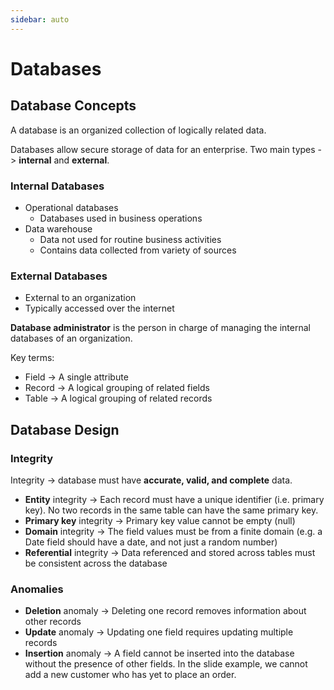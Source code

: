 ```yaml
---
sidebar: auto
---
```


# Databases

## Database Concepts

A database is an organized collection of logically related data.

Databases allow secure storage of data for an enterprise. Two main types -> **internal** and **external**.

### Internal Databases

* Operational databases
  * Databases used in business operations
* Data warehouse
  * Data not used for routine business activities
  * Contains data collected from variety of sources

### External Databases

* External to an organization
* Typically accessed over the internet

**Database administrator** is the person in charge of managing the internal databases of an organization.

Key terms:

* Field -> A single attribute
* Record -> A logical grouping of related fields
* Table -> A logical grouping of related records

## Database Design

### Integrity

Integrity -> database must have **accurate, valid, and complete** data.

* **Entity** integrity -> Each record must have a unique identifier (i.e. primary key). No two records in the same table can have the same primary key.
* **Primary key** integrity -> Primary key value cannot be empty (null)
* **Domain** integrity -> The field values must be from a finite domain (e.g. a Date field should have a date, and not just a random number)
* **Referential** integrity -> Data referenced and stored across tables must be consistent across the database

### Anomalies

* **Deletion** anomaly -> Deleting one record removes information about other records
* **Update** anomaly -> Updating one field requires updating multiple records
* **Insertion** anomaly -> A field cannot be inserted into the database without the presence of other fields. In the slide example, we cannot add a new customer who has yet to place an order.
